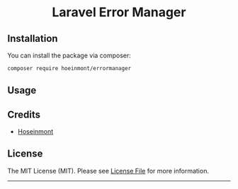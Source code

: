 <h1 align="center">
    Laravel Error Manager
</h1>
<h2>
    Installation
</h2>

You can install the package via composer:

```bash
composer require hoeinmont/errormanager
```
<h2>
    Usage
</h2>


## Credits

- [Hoseinmont](https://github.com/hoseinmont)

## License

The MIT License (MIT). Please see [License File](LICENSE.md) for more information.

--------------------
